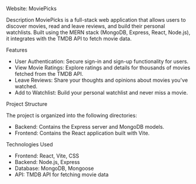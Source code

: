 Website: MoviePicks

Description
MoviePicks is a full-stack web application that allows users to discover movies, read and leave reviews, and build their personal watchlists. Built using the MERN stack (MongoDB, Express, React, Node.js), it integrates with the TMDB API to fetch movie data.

Features
- User Authentication: Secure sign-in and sign-up functionality for users.
- View Movie Ratings: Explore ratings and details for thousands of movies fetched from the TMDB API.
- Leave Reviews: Share your thoughts and opinions about movies you've watched.
- Add to Watchlist: Build your personal watchlist and never miss a movie.

Project Structure

The project is organized into the following directories:

- Backend: Contains the Express server and MongoDB models.
- Frontend: Contains the React application built with Vite.

Technologies Used

- Frontend: React, Vite, CSS
- Backend: Node.js, Express
- Database: MongoDB, Mongoose
- API: TMDB API for fetching movie data
